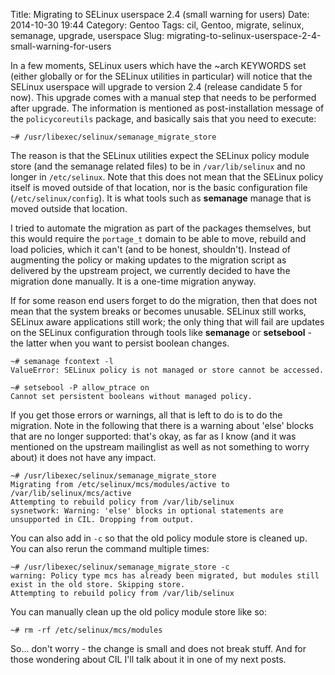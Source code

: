 Title: Migrating to SELinux userspace 2.4 (small warning for users)
Date: 2014-10-30 19:44
Category: Gentoo
Tags: cil, Gentoo, migrate, selinux, semanage, upgrade, userspace
Slug: migrating-to-selinux-userspace-2-4-small-warning-for-users

In a few moments, SELinux users which have the \~arch KEYWORDS set
(either globally or for the SELinux utilities in particular) will notice
that the SELinux userspace will upgrade to version 2.4 (release
candidate 5 for now). This upgrade comes with a manual step that needs
to be performed after upgrade. The information is mentioned as
post-installation message of the `policycoreutils` package, and
basically sais that you need to execute:

    ~# /usr/libexec/selinux/semanage_migrate_store

The reason is that the SELinux utilities expect the SELinux policy
module store (and the semanage related files) to be in
`/var/lib/selinux` and no longer in `/etc/selinux`. Note that this does
not mean that the SELinux policy itself is moved outside of that
location, nor is the basic configuration file (`/etc/selinux/config`).
It is what tools such as **semanage** manage that is moved outside that
location.

I tried to automate the migration as part of the packages themselves,
but this would require the `portage_t` domain to be able to move,
rebuild and load policies, which it can't (and to be honest, shouldn't).
Instead of augmenting the policy or making updates to the migration
script as delivered by the upstream project, we currently decided to
have the migration done manually. It is a one-time migration anyway.

If for some reason end users forget to do the migration, then that does
not mean that the system breaks or becomes unusable. SELinux still
works, SELinux aware applications still work; the only thing that will
fail are updates on the SELinux configuration through tools like
**semanage** or **setsebool** - the latter when you want to persist
boolean changes.

    ~# semanage fcontext -l
    ValueError: SELinux policy is not managed or store cannot be accessed.

    ~# setsebool -P allow_ptrace on
    Cannot set persistent booleans without managed policy.

If you get those errors or warnings, all that is left to do is to do the
migration. Note in the following that there is a warning about 'else'
blocks that are no longer supported: that's okay, as far as I know (and
it was mentioned on the upstream mailinglist as well as not something to
worry about) it does not have any impact.

    ~# /usr/libexec/selinux/semanage_migrate_store
    Migrating from /etc/selinux/mcs/modules/active to /var/lib/selinux/mcs/active
    Attempting to rebuild policy from /var/lib/selinux
    sysnetwork: Warning: 'else' blocks in optional statements are unsupported in CIL. Dropping from output.

You can also add in `-c` so that the old policy module store is cleaned
up. You can also rerun the command multiple times:

    ~# /usr/libexec/selinux/semanage_migrate_store -c
    warning: Policy type mcs has already been migrated, but modules still exist in the old store. Skipping store.
    Attempting to rebuild policy from /var/lib/selinux

You can manually clean up the old policy module store like so:

    ~# rm -rf /etc/selinux/mcs/modules

So... don't worry - the change is small and does not break stuff. And
for those wondering about CIL I'll talk about it in one of my next
posts.
